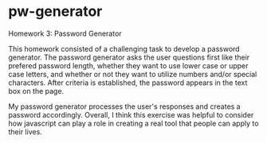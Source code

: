 # pw-generator
Homework 3: Password Generator

This homework consisted of a challenging task to develop a password generator. The password generator asks the user questions first like their prefered password length, whether they want to use lower case or upper case letters, and whether or not they want to utilize numbers and/or special characters. After criteria is established, the password appears in the text box on the page.

My password generator processes the user's responses and creates a password accordingly. Overall, I think this exercise was helpful to consider how javascript can play a role in creating a real tool that people can apply to their lives.